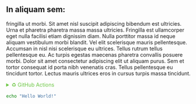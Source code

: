 ## In aliquam sem:
 fringilla ut morbi. Sit amet nisl suscipit adipiscing bibendum est ultricies. Urna et pharetra pharetra massa massa ultricies. Fringilla est ullamcorper eget nulla facilisi etiam dignissim diam. Nulla porttitor massa id neque aliquam vestibulum morbi blandit. Vel elit scelerisque mauris pellentesque. Accumsan in nisl nisi scelerisque eu ultrices. Tellus rutrum tellus pellentesque eu. Ac turpis egestas maecenas pharetra convallis posuere morbi. Dolor sit amet consectetur adipiscing elit ut aliquam purus. Sem et tortor consequat id porta nibh venenatis cras. Tellus pellentesque eu tincidunt tortor. Lectus mauris ultrices eros in cursus turpis massa tincidunt.

<details>

<summary style="color: #6cc644; cursor: pointer">♻ GitHub Actions</summary>

GitHub Actions is a continuous integration and continuous delivery (CI/CD) platform that allows you to automate your build, test, and deployment pipeline. You can create workflows that build and test every pull request to your repository, or deploy merged pull requests to production.

<br>

<img title="GitHub Actions" alt="actions" width=200px src="images/github_actions.png">

<br>

<p>For more information, see <a href="https://docs.github.com/en/actions/learn-github-actions/understanding-github-actions">GitHub Actions</a></p>

<pre><code class="language-shell">
echo "Hello World!"
</code></pre>

```bash
echo "Hello World!"
```

</details>

```bash
echo "Hello World!"
```